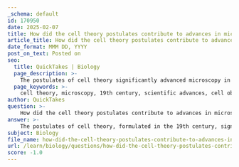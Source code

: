 ```yaml
---
_schema: default
id: 170950
date: 2025-02-07
title: How did the cell theory postulates contribute to advances in microscopy during the 19th century?
article_title: How did the cell theory postulates contribute to advances in microscopy during the 19th century?
date_format: MMM DD, YYYY
post_on_text: Posted on
seo:
  title: QuickTakes | Biology
  page_description: >-
    The postulates of cell theory significantly advanced microscopy in the 19th century by increasing the demand for cell observation, spurring technological innovations, and establishing a scientific framework for biological research.
  page_keywords: >-
    cell theory, microscopy, 19th century, scientific advances, cell observation, microscope innovation, chromatic aberration, organelles, biological research, technological development
author: QuickTakes
question: >-
    How did the cell theory postulates contribute to advances in microscopy during the 19th century?
answer: >-
    The postulates of cell theory, formulated in the 19th century, significantly contributed to advances in microscopy by establishing a framework for understanding the fundamental unit of life—cells. The key postulates of cell theory state that:\n\n1. All living organisms are composed of one or more cells.\n2. The cell is the basic unit of life.\n3. All cells arise from pre-existing cells.\n\nThese principles, articulated by scientists such as Matthias Schleiden and Theodor Schwann in the 1830s, underscored the importance of microscopy in biological research. Here’s how these postulates influenced microscopy advancements during that period:\n\n### 1. **Increased Demand for Microscopic Observation**\nThe realization that all living organisms are made of cells led to a heightened interest in studying these structures. This demand drove the development of more sophisticated microscopes, as scientists sought to observe and understand the cellular composition of various organisms.\n\n### 2. **Technological Innovations**\nThe need to visualize cells and their components prompted innovations in microscope design. For instance, Joseph Jackson Lister's improvements in achromatic lenses in the 1830s reduced chromatic aberration, allowing for clearer images. This was crucial for observing the intricate details of cells, such as organelles, which are essential for understanding cellular functions.\n\n### 3. **Foundation for Future Techniques**\nThe foundational work laid by early microscopists, including Robert Hooke and Antonie van Leeuwenhoek, who first described cells and microorganisms, respectively, set the stage for future microscopy techniques. Hooke's observations in "Micrographia" not only popularized the term "cell" but also demonstrated the potential of microscopy to reveal the hidden structures of life. This historical context paved the way for advanced techniques like fluorescence microscopy and electron microscopy, which emerged later in the 20th century.\n\n### 4. **Understanding Cellular Processes**\nAs microscopy techniques improved, scientists could explore cellular processes in greater detail. The ability to visualize cells and their components allowed for significant discoveries in cell biology, such as the identification of organelles and their functions, which are critical for understanding life at the cellular level.\n\n### 5. **Establishing a Scientific Framework**\nThe cell theory provided a scientific framework that encouraged systematic study and observation of cells. This framework was essential for the development of microscopy as a discipline, leading to the establishment of microscopy as a vital tool in biological research.\n\nIn summary, the postulates of cell theory not only advanced the understanding of biological life but also spurred technological innovations in microscopy, leading to significant developments in the field. The interplay between theoretical advancements and practical microscopy techniques has been crucial in shaping modern cell biology.
subject: Biology
file_name: how-did-the-cell-theory-postulates-contribute-to-advances-in-microscopy-during-the-19th-century.md
url: /learn/biology/questions/how-did-the-cell-theory-postulates-contribute-to-advances-in-microscopy-during-the-19th-century
score: -1.0
---
```


&nbsp;